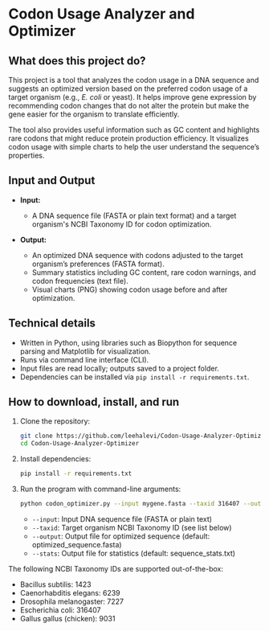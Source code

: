 # Codon Usage Analyzer and Optimizer

## What does this project do?

This project is a tool that analyzes the codon usage in a DNA sequence and suggests an optimized version based on the preferred codon usage of a target organism (e.g., *E. coli* or yeast). It helps improve gene expression by recommending codon changes that do not alter the protein but make the gene easier for the organism to translate efficiently.

The tool also provides useful information such as GC content and highlights rare codons that might reduce protein production efficiency. It visualizes codon usage with simple charts to help the user understand the sequence’s properties.

## Input and Output

- **Input:**  
  - A DNA sequence file (FASTA or plain text format) and a target organism's NCBI Taxonomy ID for codon optimization.

- **Output:**   
  - An optimized DNA sequence with codons adjusted to the target organism’s preferences (FASTA format).  
  - Summary statistics including GC content, rare codon warnings, and codon frequencies (text file).  
  - Visual charts (PNG) showing codon usage before and after optimization.  

## Technical details

- Written in Python, using libraries such as Biopython for sequence parsing and Matplotlib for visualization.
- Runs via command line interface (CLI).
- Input files are read locally; outputs saved to a project folder.
- Dependencies can be installed via `pip install -r requirements.txt`.

## How to download, install, and run

1. Clone the repository:
   ```bash
   git clone https://github.com/leehalevi/Codon-Usage-Analyzer-Optimizer.git
   cd Codon-Usage-Analyzer-Optimizer
   ```
2. Install dependencies:
   ```bash
   pip install -r requirements.txt
   ```
3. Run the program with command-line arguments:
   ```bash
   python codon_optimizer.py --input mygene.fasta --taxid 316407 --output optimized_gene.fasta --stats gene_stats.txt
   ```
   - `--input`: Input DNA sequence file (FASTA or plain text)
   - `--taxid`: Target organism NCBI Taxonomy ID (see list below)
   - `--output`: Output file for optimized sequence (default: optimized_sequence.fasta)
   - `--stats`: Output file for statistics (default: sequence_stats.txt)

The following NCBI Taxonomy IDs are supported out-of-the-box:

- Bacillus subtilis: 1423
- Caenorhabditis elegans: 6239
- Drosophila melanogaster: 7227
- Escherichia coli: 316407
- Gallus gallus (chicken): 9031


